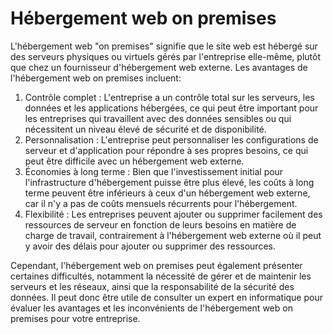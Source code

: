 # Hébergement web on premises

L'hébergement web "on premises" signifie que le site web est hébergé sur des serveurs physiques ou virtuels gérés par l'entreprise elle-même, plutôt que chez un fournisseur d'hébergement web externe. Les avantages de l'hébergement web on premises incluent:

1. Contrôle complet : L'entreprise a un contrôle total sur les serveurs, les données et les applications hébergées, ce qui peut être important pour les entreprises qui travaillent avec des données sensibles ou qui nécessitent un niveau élevé de sécurité et de disponibilité.
2. Personnalisation : L'entreprise peut personnaliser les configurations de serveur et d'application pour répondre à ses propres besoins, ce qui peut être difficile avec un hébergement web externe.
3. Économies à long terme : Bien que l'investissement initial pour l'infrastructure d'hébergement puisse être plus élevé, les coûts à long terme peuvent être inférieurs à ceux d'un hébergement web externe, car il n'y a pas de coûts mensuels récurrents pour l'hébergement.
4. Flexibilité : Les entreprises peuvent ajouter ou supprimer facilement des ressources de serveur en fonction de leurs besoins en matière de charge de travail, contrairement à l'hébergement web externe où il peut y avoir des délais pour ajouter ou supprimer des ressources.

Cependant, l'hébergement web on premises peut également présenter certaines difficultés, notamment la nécessité de gérer et de maintenir les serveurs et les réseaux, ainsi que la responsabilité de la sécurité des données. Il peut donc être utile de consulter un expert en informatique pour évaluer les avantages et les inconvénients de l'hébergement web on premises pour votre entreprise.
